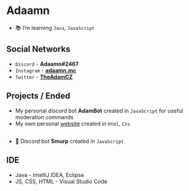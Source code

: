 # Adaamn

- 📚 I’m learning `Java`, `JavaScript`

## Social Networks
- `Discord` - **Adaamn#2467**
- `Instagram` - **[adaamn.mc](https://www.instagram.com/adaamn.mc/)**
- `Twitter` - **[TheAdamCZ](https://twitter.com/TheAdamCZ)**

## Projects / Ended
- My personal discord bot **AdamBot** created in `JavaScript` for useful moderation commands
- My own personal [website](http://www.adaamn.borec.cz/) created in `Html`, `Css`
##
- 🤖 Discord bot **Smurp** created in `JavaScript`

## IDE
- Java - IntelliJ IDEA, Eclipse
- JS, CSS, HTML - Visual Studio Code
